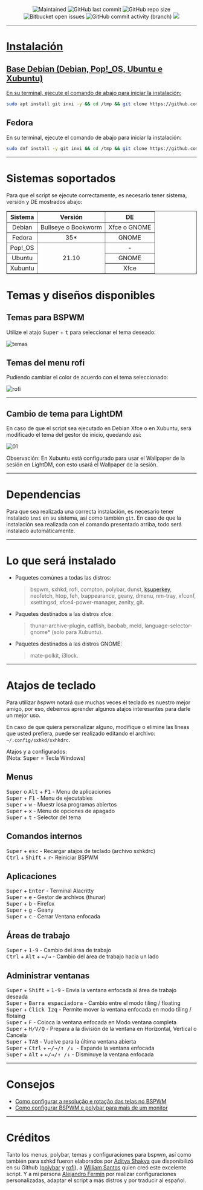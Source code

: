 <p align="center">
 
[//]: <> (site para ícones: https://shields.io/ )
 
<img alt="Maintained" src="https://img.shields.io/badge/Maintained%3F-Yes-green">
<img alt="GitHub last commit" src="https://img.shields.io/github/last-commit/lostalejandro/bspwm">
<img alt="GitHub repo size" src="https://img.shields.io/github/repo-size/lostalejandro/bspwm">
<img alt="Bitbucket open issues" src="https://img.shields.io/bitbucket/issues/lostalejandro/bspwm">
<img alt="GitHub commit activity (branch)" src="https://img.shields.io/github/commit-activity/y/lostalejandro/bspwm">
<a href="#"><img src="https://badges.pufler.dev/visits/lostalejandro/bspwm">

<hr>

# Instalación

## Base Debian (Debian, Pop!_OS, Ubuntu e Xubuntu)
En su terminal, ejecute el comando de abajo para iniciar la instalación:
```bash
sudo apt install git inxi -y && cd /tmp && git clone https://github.com/lostalejandro/bspwm && chmod 755 bspwm/* -R && cd bspwm/ && ./instalar.sh
```
 
## Fedora
En su terminal, ejecute el comando de abajo para iniciar la instalación:
```bash
sudo dnf install -y git inxi && cd /tmp && git clone https://github.com/lostalejandro/bspwm && chmod 755 bspwm/* -R && cd bspwm/ && ./instalar.sh
```

<hr>

# Sistemas soportados
Para que el script se ejecute correctamente, es necesario tener sistema, versión y DE mostrados abajo:

<table align=center border="1">
    <tr>
        <th>Sistema</td>
        <th>Versión</td>
        <th>DE</td>
    </tr>
    <tr>
        <td align="center"valign="center">Debian</td>
        <td align="center"valign="center">Bullseye o Bookworm</td>
        <td align="center"valign="center">Xfce o GNOME</td>
    </tr>
    <tr>
        <td align="center"valign="center">Fedora</td>
        <td align="center"valign="center">35*</td>
        <td align="center"valign="center">GNOME</td>
    </tr>
    <tr>
        <td>Pop!_OS</td>
        <td rowspan="3" align="center"valign="center">21.10</td>
        <td align="center"valign="center">-</td>
       </tr>
     <tr>
        <td align="center"valign="center">Ubuntu</td>
        <td align="center"valign="center">GNOME</td>
    </tr>
     <tr>
        <td align="center"valign="center">Xubuntu</td>
        <td align="center"valign="center">Xfce</td>
    </tr>
</table>

# Temas y diseños disponibles

## Temas para BSPWM
Utilize el atajo <kbd>Super</kbd> + <kbd>t</kbd> para seleccionar el tema deseado:<br>

![temas](https://user-images.githubusercontent.com/84329097/141335499-8e8b4683-a1d0-4727-9c66-58f3e452f491.gif)

##

## Temas del menu rofi
 
Pudiendo cambiar el color de acuerdo con el tema seleccionado:

![rofi](https://user-images.githubusercontent.com/84329097/141335969-4cc5440c-342c-431b-bd89-693efd947a4a.gif)

<hr>

## Cambio de tema para LightDM

En caso de que el script sea ejecutado en Debian Xfce o en Xubuntu, será modificado el tema del gestor de inicio, quedando así:

![01](https://user-images.githubusercontent.com/84329097/141336377-58b7b39c-62a2-430d-aad8-c7388b7ae75d.png)

Observación: En Xubuntu está configurado para usar el Wallpaper de la sesión en LightDM, con esto usará el Wallpaper de la sesión.

<hr>

# Dependencias

Para que sea realizada una correcta instalación, es necesario tener instalado `inxi` en su sistema, así como también `git`. En caso de que la instalación sea realizada con el comando presentado arriba, todo será instalado automáticamente.

<hr>

# Lo que será instalado
* Paquetes comúnes a todas las distros:

   > bspwm, sxhkd, rofi, compton, polybar, dunst, [ksuperkey](https://github.com/hanschen/ksuperkey), neofetch, htop, feh, lxappearance, geany, dmenu, nm-tray, xfconf, xsettingsd, xfce4-power-manager, zenity, git.

* Paquetes destinados a las distros xfce:

   > thunar-archive-plugin, catfish, baobab, meld, language-selector-gnome* (solo para Xubuntu).

* Paquetes destinados a las distros GNOME:

   > mate-polkit, i3lock.

<hr>

# Atajos de teclado </h2>
Para utilizar *bspwm* notará que muchas veces el teclado es nuestro mejor amigo, por eso, debemos aprender algunos atajos interesantes para darle un mejor uso.

En caso de que quiera personalizar alguno, modifique o elimine las líneas que usted prefiera, puede ser realizado editando el archivo: `~/.config/sxhkd/sxhkdrc`.

Atajos y a configurados:
<br>(Nota: <kbd> Super</kbd> = Tecla Windows)

## Menus
<kbd>Super</kbd> o <kbd>Alt</kbd> + <kbd>F1</kbd> - Menu de aplicaciones <br>
<kbd>Super</kbd> + <kbd>F1</kbd> - Menu de ejecutables <br>
<kbd>Super</kbd> + <kbd>w</kbd> - Muestr losa programas abiertos <br>
<kbd>Super</kbd> + <kbd>x</kbd> - Menu de opciones de apagado <br>
<kbd>Super</kbd> + <kbd>t</kbd> - Selector del tema <br>

## Comandos internos
<kbd>Super</kbd> + <kbd>esc</kbd> - Recargar atajos de teclado (archivo sxhkdrc)<br>
<kbd>Ctrl</kbd> + <kbd>Shift</kbd> + <kbd>r</kbd>- Reiniciar BSPWM<br>

## Aplicaciones
<kbd>Super</kbd> + <kbd>Enter</kbd> - Terminal Alacritty <br>
<kbd>Super</kbd> + <kbd>e</kbd> - Gestor de archivos (thunar)<br>
<kbd>Super</kbd> + <kbd>b</kbd> - Firefox<br>
<kbd>Super</kbd> + <kbd>g</kbd> - Geany<br>
<kbd>Super</kbd> + <kbd>c</kbd> - Cerrar Ventana enfocada <br>

## Áreas de trabajo
<kbd>Super</kbd> + <kbd>1-9</kbd> - Cambio del área de trabajo <br>
<kbd>Ctrl</kbd> + <kbd>Alt</kbd> + <kbd>←/→</kbd> - Cambio del área de trabajo hacia un lado<br>

## Administrar ventanas
<kbd>Super</kbd> + <kbd>Shift</kbd> + <kbd>1-9</kbd> - Envia la ventana enfocada al área de trabajo deseada <br>
<kbd>Super</kbd> + <kbd>Barra espaciadora</kbd> - Cambio entre el modo tiling / floating <br>
<kbd>Super</kbd> + <kbd>Click Izq</kbd> - Permite mover la ventana enfocada en modo tiling / flotaing  <br>
<kbd>Super</kbd> + <kbd>F</kbd> - Coloca la ventana enfocada en Modo ventana completa <br>
<kbd>Super</kbd> + <kbd>H/V/Q</kbd> - Prepara a la división de la ventana en Horizontal, Vertical o Cancela <br>
<kbd>Super</kbd> + <kbd>TAB</kbd> - Vuelve para la última ventana abierta <br>
<kbd>Super</kbd> + <kbd>Ctrl</kbd> + <kbd>←/→/↑ /↓ </kbd> - Expande la ventana enfocada <br>
<kbd>Super</kbd> + <kbd>Alt</kbd> + <kbd>←/→/↑ /↓</kbd> - Disminuye la ventana enfocada <br>

<hr>

# Consejos

* [Como configurar a resolução e rotação das telas no BSPWM](https://plus.diolinux.com.br/t/como-configurar-a-resolucao-e-rotacao-das-telas-no-bspwm/37957)
* [Como configurar BSPWM e polybar para mais de um monitor](https://plus.diolinux.com.br/t/como-configurar-bspwm-e-polybar-para-mais-de-um-monitor/35201)

<hr>

# Créditos
Tanto los menus, polybar, temas y configuraciones para bspwm, así como también para sxhkd fueron elaborados por [Aditya Shakya](https://github.com/adi1090x) que disponibilizó en su Github ([polybar](https://github.com/adi1090x/polybar-themes) y [rofi](https://github.com/adi1090x/rofi)), a [William Santos](https://github.com/thespation/) quien creó este excelente script. Y a mi persona [Alejandro Fermín](https://github.com/lostalejandro/) por realizar configuraciones personalizadas, adaptar el script a más distros y por traducir al español.

